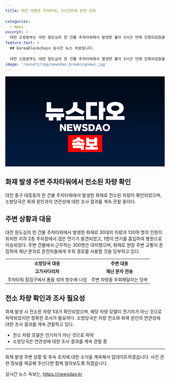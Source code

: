 ```yaml
---
title: 대전 대흥동 주차타워, 5시간만에 완전 진화

categories:
  - News
excerpt: >
  대전 소방본부는 대전 원도심의 한 건물 주차타워에서 발생한 불이 5시간 만에 진화되었음을 확인했다. 소방당국은 주차타워 내에서 전소된 차량 1대가 확인되었으며, 해당 차량 모델은 전기차가 아닌 것으로 파악됐다. 화재 원인과 전소된 차량의 연관성에 대한 조사 결과를 지켜봐야 한다고 밝혔다. 대피와 응급조치가 이루어진 가운데 소방당국은 추가 화재 및 피해 현황을 살피고 정확한 조사가 이뤄질 방침이라고 전했다.
feature_text: >
  ## koreablockchain 실시간 뉴스 속보입니다.

  대전 소방본부는 대전 원도심의 한 건물 주차타워에서 발생한 불이 5시간 만에 진화되었음을 확인했다. 소방당국은 주차타워 내에서 전소된 차량 1대가 확인되었으며, 해당 차량 모델은 전기차가 아닌 것으로 파악됐다. 화재 원인과 전소된 차량의 연관성에 대한 조사 결과를 지켜봐야 한다고 밝혔다. 대피와 응급조치가 이루어진 가운데 소방당국은 추가 화재 및 피해 현황을 살피고 정확한 조사가 이뤄질 방침이라고 전했다.
image: '/assets/img/newsdao_breakingnews.jpg'
---
```


<p><img src="/assets/img/newsdao_breakingnews.jpg" alt="koreablockchain 속보" /></p>

<h2>화재 발생 주변 주차타워에서 전소된 차량 확인</h2>

<p data-ke-size="size16">대전 중구 대흥동의 한 건물 주차타워에서 발생한 화재로 전소된 차량이 확인되었으며, 소방당국은 화재 원인과의 연관성에 대한 조사 결과를 계속 관찰 중이다.</p>

<h2 data-ke-size="size26">주변 상황과 대응</h2>

<p data-ke-size="size16">대전 원도심의 한 건물 주차타워에서 발생한 화재로 30대의 차량과 130여 명의 인원이 위치한 지하 2층 주차장에서 검은 연기가 발견되었고, 1명이 연기를 흡입하여 병원으로 이송되었다. 주변 건물에서 근무하는 300명은 대피했으며, 화재로 현장 주변 교통이 혼잡하여 재난 문자로 운전자들에게 우회 경로를 사용할 것을 당부하고 있다.</p>

<table>
  <tr>
    <th>소방당국 대응</th>
    <th>주변 대응</th>
  </tr>
  <tr>
    <td style="text-align: center; height: 17px;"><b>고가사다리차</b></td>
    <td style="text-align: center; height: 17px;"><b>재난 문자 전송</b></td>
  </tr>
  <tr>
    <td>주차타워 점검구에서 폼을 섞어 방수에 나섬</td>
    <td>주변 차량을 우회해달라는 당부</td>
  </tr>
</table>

<h2 data-ke-size="size26">전소 차량 확인과 조사 필요성</h2>

<p data-ke-size="size16">화재 발생 시 전소된 차량 1대가 확인되었으며, 해당 차량 모델이 전기차가 아닌 것으로 파악되었지만 정확한 조사가 필요하다. 소방당국은 차량 전소와 화재 원인의 연관성에 대한 조사 결과를 계속 관찰하고 있다.</p>

<ul>
  <li>전소 차량 모델은 전기차가 아닌 것으로 파악</li>
  <li>소방당국은 연관성에 대한 조사 결과를 계속 관찰 중</li>
</ul>

<hr>

<p data-ke-size="size16">화재 발생 주변 상황 및 후속 조치에 대한 소식을 계속해서 업데이트하겠습니다. 사건 관련 정보를 제공해 주신다면 함께 알아보도록 하겠습니다.</p>
실시간 뉴스 속보는, <a href="https://newsdao.kr" rel="dofollow">https://newsdao.kr</a>


